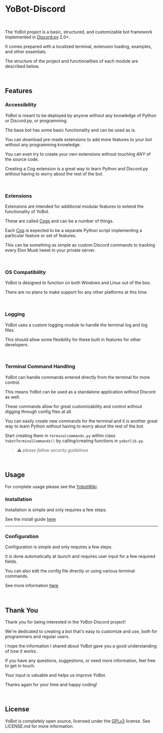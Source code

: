 # YoBot-Discord
<br>

The YoBot project is a basic, structured, and customizable bot framework implemented in [Discord.py](https://discordpy.readthedocs.io/en/stable/api.html) 2.0+. 

It comes prepared with a localized terminal, extension loading, examples, and other essentials.

The structure of the project and functionalities of each module are described below.

<br>

## Features
### Accessibility
YoBot is meant to be deployed by anyone without any knowledge of Python or Discord.py, or programming.

The base bot has some basic functionality and can be used as is.

You can download pre-made extensions to add more features to your bot without any programming knowledge.

You can even try to create your own extensions without touching <i>ANY</i> of the source code.

Creating a Cog extension is a great way to learn Python and Discord.py without having to worry about the rest of the bot.

<br>

### Extensions
Extensions are intended for additional modular features to extend the functionality of YoBot.

These are called [Cogs](https://discordpy.readthedocs.io/en/stable/ext/commands/cogs.html) and can be a number of things.

Each [Cog](https://discordpy.readthedocs.io/en/stable/ext/commands/cogs.html) is expected to be a separate Python script implementing a particular feature or set of features.

This can be something as simple as custom Discord commands to tracking every Elon Musk tweet in your private server.

<br>
    
### OS Compatibility
YoBot is designed to function on both Windows and Linux out of the box.

There are no plans to make support for any other platforms at this time.

<br>

### Logging
YoBot uses a custom logging module to handle the terminal log and log files.

This should allow some flexibility for these built in features for other developers.

<br>

### Terminal Command Handling
YoBot can handle commands entered directly from the terminal for more control.

This means YoBot can be used as a standalone application without Discord as well.

These commands allow for great customizability and control without digging through config files at all.

You can easily create new commands for the terminal and it is another great way to learn Python without having to worry about the rest of the bot.

Start creating them in `terminalcommands.py` within class `YobotTerminalCommands()` by calling/creating functions in `yobotlib.py`.

> :warning: *please follow security guidelines*

<br>

## Usage

For complete usage please see the [YobotWiki](https://github.com/RareMojo/YoBot-Discord/wiki).


### Installation

Installation is simple and only requires a few steps.

See the install guide [here](https://github.com/RareMojo/YoBot-Discord/wiki/Installation)

---

### Configuration

Configuration is simple and only requires a few steps.

It is done automatically at launch and requires user input for a few required fields.

You can also edit the config file directly or using various terminal commands.

See more information [here](https://github.com/RareMojo/YoBot-Discord/wiki/Configuration)

<br>

## Thank You
Thank you for being interested in the YoBot-Discord project! 

We're dedicated to creating a bot that's easy to customize and use, both for programmers and regular users.

I hope the information I shared about YoBot gave you a good understanding of how it works.

If you have any questions, suggestions, or need more information, feel free to get in touch. 

Your input is valuable and helps us improve YoBot.

Thanks again for your time and happy coding!

<br>

## License
YoBot is completely open source, licensed under the [GPLv3](https://www.gnu.org/licenses/gpl-3.0.en.html) license.
See LICENSE.md for more information.